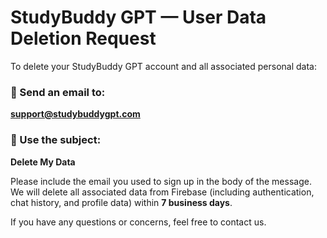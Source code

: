 # StudyBuddy GPT — User Data Deletion Request

To delete your StudyBuddy GPT account and all associated personal data:

### 📧 Send an email to:
**support@studybuddygpt.com**

### 📌 Use the subject:
**Delete My Data**

Please include the email you used to sign up in the body of the message.  
We will delete all associated data from Firebase (including authentication, chat history, and profile data) within **7 business days**.

If you have any questions or concerns, feel free to contact us.
